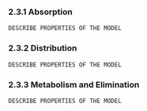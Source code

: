 ### 2.3.1	Absorption

``DESCRIBE PROPERTIES OF THE MODEL``

### 2.3.2	Distribution

``DESCRIBE PROPERTIES OF THE MODEL``

### 2.3.3	Metabolism and Elimination

``DESCRIBE PROPERTIES OF THE MODEL``

